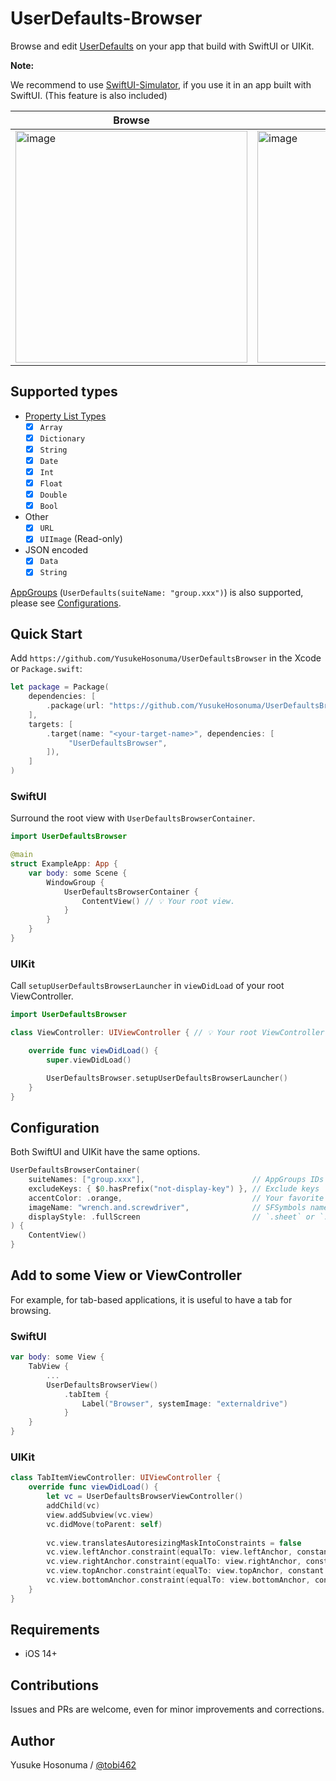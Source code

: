 # UserDefaults-Browser

Browse and edit [UserDefaults](https://developer.apple.com/documentation/foundation/userdefaults) on your app that build with SwiftUI or UIKit.

**Note:**

We recommend to use [SwiftUI-Simulator](https://github.com/YusukeHosonuma/SwiftUI-Simulator), if you use it in an app built with SwiftUI. (This feature is also included)

| Browse | Edit (as JSON) | Edit (Date) | Export |
| -- | -- | -- | -- |
|<img width="371" alt="image" src="https://user-images.githubusercontent.com/2990285/167252878-b249117e-cc82-46f4-a983-f200d5a0bbc7.png">|<img width="371" alt="image" src="https://user-images.githubusercontent.com/2990285/167252911-19ecbe95-91d8-406f-88a1-aae6b6ade73a.png">|<img width="371" alt="image" src="https://user-images.githubusercontent.com/2990285/167252933-a024d34f-8442-4105-b1cc-fd6558209a81.png">|<img width="371" alt="image" src="https://user-images.githubusercontent.com/2990285/167252960-b33a9c62-f38d-46fd-a518-874dcf21aad5.png">|

## Supported types

- [Property List Types](https://developer.apple.com/library/archive/documentation/General/Conceptual/DevPedia-CocoaCore/PropertyList.html)
  - [x] `Array`
  - [x] `Dictionary`
  - [x] `String`
  - [x] `Date`
  - [x] `Int`
  - [x] `Float`
  - [x] `Double`
  - [x] `Bool`
- Other
  - [x] `URL`
  - [x] `UIImage` (Read-only)
- JSON encoded
  - [x] `Data`
  - [x] `String`

[AppGroups](https://developer.apple.com/documentation/bundleresources/entitlements/com_apple_security_application-groups) (`UserDefaults(suiteName: "group.xxx")`) is also supported, please see [Configurations](#Configurations).

## Quick Start

Add `https://github.com/YusukeHosonuma/UserDefaultsBrowser` in the Xcode or `Package.swift`:

```swift
let package = Package(
    dependencies: [
        .package(url: "https://github.com/YusukeHosonuma/UserDefaultsBrowser", from: "xxx"),
    ],
    targets: [
        .target(name: "<your-target-name>", dependencies: [
             "UserDefaultsBrowser",
        ]),
    ]
)
```

### SwiftUI

Surround the root view with `UserDefaultsBrowserContainer`.

```swift
import UserDefaultsBrowser

@main
struct ExampleApp: App {
    var body: some Scene {
        WindowGroup {
            UserDefaultsBrowserContainer {
                ContentView() // 💡 Your root view.
            }
        }
    }
}
```

### UIKit

Call `setupUserDefaultsBrowserLauncher` in `viewDidLoad` of your root ViewController.

```swift
import UserDefaultsBrowser

class ViewController: UIViewController { // 💡 Your root ViewController.

    override func viewDidLoad() {
        super.viewDidLoad()

        UserDefaultsBrowser.setupUserDefaultsBrowserLauncher()
    }
}
```

## Configuration

Both SwiftUI and UIKit have the same options.

```swift
UserDefaultsBrowserContainer(
    suiteNames: ["group.xxx"],                        // AppGroups IDs
    excludeKeys: { $0.hasPrefix("not-display-key") }, // Exclude keys
    accentColor: .orange,                             // Your favorite color (`UIColor` type in UIKit-based API)
    imageName: "wrench.and.screwdriver",              // SFSymbols name
    displayStyle: .fullScreen                         // `.sheet` or `.fullScreen`
) {
    ContentView()
}
```

## Add to some View or ViewController

For example, for tab-based applications, it is useful to have a tab for browsing.

### SwiftUI

```swift
var body: some View {
    TabView {
        ...
        UserDefaultsBrowserView()
            .tabItem {
                Label("Browser", systemImage: "externaldrive")
            }
    }
}
```

### UIKit

```swift
class TabItemViewController: UIViewController {
    override func viewDidLoad() {
        let vc = UserDefaultsBrowserViewController()
        addChild(vc)
        view.addSubview(vc.view)
        vc.didMove(toParent: self)
        
        vc.view.translatesAutoresizingMaskIntoConstraints = false
        vc.view.leftAnchor.constraint(equalTo: view.leftAnchor, constant: 0).isActive = true
        vc.view.rightAnchor.constraint(equalTo: view.rightAnchor, constant: 0).isActive = true
        vc.view.topAnchor.constraint(equalTo: view.topAnchor, constant: 0).isActive = true
        vc.view.bottomAnchor.constraint(equalTo: view.bottomAnchor, constant: 0).isActive = true
    }
}
```

## Requirements

- iOS 14+

## Contributions

Issues and PRs are welcome, even for minor improvements and corrections.

## Author

Yusuke Hosonuma / [@tobi462](https://twitter.com/tobi462)
